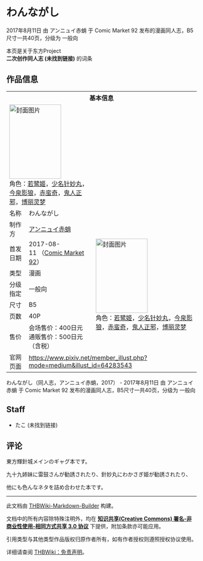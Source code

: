 # わんながし

<!-- source html: G:\repos\THBWiki-Markdown-Builder\THBWikiMarkdown\Temp\main\6\69\ns0%3A%E3%82%8F%E3%82%93%E3%81%AA%E3%81%8C%E3%81%97.html -->

2017年8月11日 由 アンニュイ赤蛸 于 Comic Market 92 发布的漫画同人志，B5尺寸一共40页，分级为 一般向

本页是关于东方Project  
 **二次创作同人志 (未找到链接)** 的词条
## 作品信息

<table><tbody><tr><th colspan="3">基本信息</th></tr><tr><td class="cover-artwork-mobile" colspan="2"><a href="./文件-わんながし封面.jpg.md" class="image" title="封面图片"><img alt="封面图片" src="https://upload.thwiki.cc/thumb/a/a8/%E3%82%8F%E3%82%93%E3%81%AA%E3%81%8C%E3%81%97%E5%B0%81%E9%9D%A2.jpg/137px-%E3%82%8F%E3%82%93%E3%81%AA%E3%81%8C%E3%81%97%E5%B0%81%E9%9D%A2.jpg" decoding="async" loading="lazy" width="137" height="196" srcset="https://upload.thwiki.cc/thumb/a/a8/%E3%82%8F%E3%82%93%E3%81%AA%E3%81%8C%E3%81%97%E5%B0%81%E9%9D%A2.jpg/205px-%E3%82%8F%E3%82%93%E3%81%AA%E3%81%8C%E3%81%97%E5%B0%81%E9%9D%A2.jpg 1.5x, https://upload.thwiki.cc/thumb/a/a8/%E3%82%8F%E3%82%93%E3%81%AA%E3%81%8C%E3%81%97%E5%B0%81%E9%9D%A2.jpg/274px-%E3%82%8F%E3%82%93%E3%81%AA%E3%81%8C%E3%81%97%E5%B0%81%E9%9D%A2.jpg 2x" data-file-width="480" data-file-height="687"></a><div class="cover-char">角色：<a href="./若鹭姬.md" title="若鹭姬">若鹭姬</a>，<a href="./少名针妙丸.md" title="少名针妙丸">少名针妙丸</a>，<a href="./今泉影狼.md" title="今泉影狼">今泉影狼</a>，<a href="./赤蛮奇.md" title="赤蛮奇">赤蛮奇</a>，<a href="./鬼人正邪.md" title="鬼人正邪">鬼人正邪</a>，<a href="./博丽灵梦.md" title="博丽灵梦">博丽灵梦</a></div></td>
</tr><tr><td class="label">名称</td><td colspan="2"> わんながし </td></tr><tr><td class="label">制作方</td><td><a href="./アンニュイ赤蛸.md" title="アンニュイ赤蛸">アンニュイ赤蛸</a></td><td class="cover-artwork" rowspan="7" style="min-width:196px;"><a href="./文件-わんながし封面.jpg.md" class="image" title="封面图片"><img alt="封面图片" src="https://upload.thwiki.cc/thumb/a/a8/%E3%82%8F%E3%82%93%E3%81%AA%E3%81%8C%E3%81%97%E5%B0%81%E9%9D%A2.jpg/137px-%E3%82%8F%E3%82%93%E3%81%AA%E3%81%8C%E3%81%97%E5%B0%81%E9%9D%A2.jpg" decoding="async" loading="lazy" width="137" height="196" srcset="https://upload.thwiki.cc/thumb/a/a8/%E3%82%8F%E3%82%93%E3%81%AA%E3%81%8C%E3%81%97%E5%B0%81%E9%9D%A2.jpg/205px-%E3%82%8F%E3%82%93%E3%81%AA%E3%81%8C%E3%81%97%E5%B0%81%E9%9D%A2.jpg 1.5x, https://upload.thwiki.cc/thumb/a/a8/%E3%82%8F%E3%82%93%E3%81%AA%E3%81%8C%E3%81%97%E5%B0%81%E9%9D%A2.jpg/274px-%E3%82%8F%E3%82%93%E3%81%AA%E3%81%8C%E3%81%97%E5%B0%81%E9%9D%A2.jpg 2x" data-file-width="480" data-file-height="687"></a><div class="cover-char">角色：<a href="./若鹭姬.md" title="若鹭姬">若鹭姬</a>，<a href="./少名针妙丸.md" title="少名针妙丸">少名针妙丸</a>，<a href="./今泉影狼.md" title="今泉影狼">今泉影狼</a>，<a href="./赤蛮奇.md" title="赤蛮奇">赤蛮奇</a>，<a href="./鬼人正邪.md" title="鬼人正邪">鬼人正邪</a>，<a href="./博丽灵梦.md" title="博丽灵梦">博丽灵梦</a></div></td>
</tr><tr><td class="label">首发日期</td><td>2017-08-11&#160;（<a href="/展会作品列表?e=Comic+Market%2392">Comic Market 92</a>）</td></tr><tr><td class="label">类型</td><td>漫画</td></tr><tr><td class="label">分级指定</td><td>一般向</td></tr><tr><td class="label">尺寸</td><td>B5</td></tr><tr><td class="label">页数</td><td>40P</td></tr><tr><td class="label">售价</td><td>会场售价：400日元<br>通贩售价：500日元（含税）</td></tr>
<tr><td class="label">官网页面</td><td colspan="2"><a rel="nofollow" class="external free" href="https://www.pixiv.net/member_illust.php?mode=medium&amp;illust_id=64283543">https://www.pixiv.net/member_illust.php?mode=medium&amp;illust_id=64283543</a></td></tr></tbody></table>

わんながし（同人志，アンニュイ赤蛸，2017） - 2017年8月11日 由 アンニュイ赤蛸 于 Comic Market 92 发布的漫画同人志，B5尺寸一共40页，分级为 一般向
## Staff
- たこ (未找到链接)

## 评论
  
東方輝針城メインのギャグ本です。  

九十九姉妹に雷鼓さんが勧誘されたり、針妙丸にわかさぎ姫が勧誘されたり、  

他にも色んなネタを詰め合わせた本です。 
  
  
  

  





---

此文档由 [THBWiki-Markdown-Builder](https://github.com/Delsin-Yu/THBWiki-Markdown-Builder) 构建。

文档中的所有内容除特殊注明外，均在 [**知识共享(Creative Commons) 署名-非商业性使用-相同方式共享 3.0 协议**](https://creativecommons.org/licenses/by-sa/3.0/deed.zh-hans) 下提供，附加条款亦可能应用。

引用类型与其他类型作品版权归原作者所有，如有作者授权则遵照授权协议使用。

详细请查阅 [THBWiki：免责声明](https://thbwiki.cc/THBWiki:%E5%85%8D%E8%B4%A3%E5%A3%B0%E6%98%8E)。

